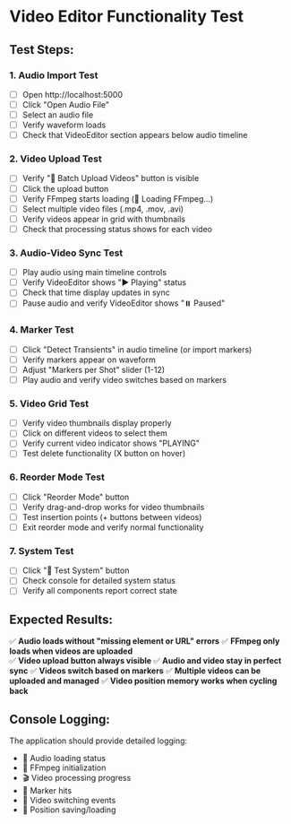 # Video Editor Functionality Test

## Test Steps:

### 1. Audio Import Test
- [ ] Open http://localhost:5000
- [ ] Click "Open Audio File" 
- [ ] Select an audio file
- [ ] Verify waveform loads
- [ ] Check that VideoEditor section appears below audio timeline

### 2. Video Upload Test  
- [ ] Verify "📁 Batch Upload Videos" button is visible
- [ ] Click the upload button
- [ ] Verify FFmpeg starts loading (🔄 Loading FFmpeg...)
- [ ] Select multiple video files (.mp4, .mov, .avi)
- [ ] Verify videos appear in grid with thumbnails
- [ ] Check that processing status shows for each video

### 3. Audio-Video Sync Test
- [ ] Play audio using main timeline controls
- [ ] Verify VideoEditor shows "▶️ Playing" status
- [ ] Check that time display updates in sync
- [ ] Pause audio and verify VideoEditor shows "⏸️ Paused"

### 4. Marker Test
- [ ] Click "Detect Transients" in audio timeline (or import markers)
- [ ] Verify markers appear on waveform
- [ ] Adjust "Markers per Shot" slider (1-12)
- [ ] Play audio and verify video switches based on markers

### 5. Video Grid Test
- [ ] Verify video thumbnails display properly
- [ ] Click on different videos to select them
- [ ] Verify current video indicator shows "PLAYING"
- [ ] Test delete functionality (X button on hover)

### 6. Reorder Mode Test
- [ ] Click "Reorder Mode" button
- [ ] Verify drag-and-drop works for video thumbnails
- [ ] Test insertion points (+ buttons between videos)
- [ ] Exit reorder mode and verify normal functionality

### 7. System Test
- [ ] Click "🧪 Test System" button
- [ ] Check console for detailed system status
- [ ] Verify all components report correct state

## Expected Results:

✅ **Audio loads without "missing element or URL" errors**
✅ **FFmpeg only loads when videos are uploaded**  
✅ **Video upload button always visible**
✅ **Audio and video stay in perfect sync**
✅ **Videos switch based on markers**
✅ **Multiple videos can be uploaded and managed**
✅ **Video position memory works when cycling back**

## Console Logging:

The application should provide detailed logging:
- 🎵 Audio loading status
- 🔄 FFmpeg initialization 
- 🎬 Video processing progress
- 🎯 Marker hits
- 🔄 Video switching events
- 💾 Position saving/loading
